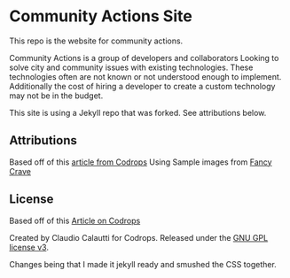 # Community Actions Site

This repo is the website for community actions.

Community Actions is a group of developers and collaborators Looking to solve city and community issues with existing technologies. These technologies often are not known or not understood enough to implement. Additionally the cost of hiring a developer to create a custom technology may not be in the budget.



This site is using a Jekyll repo that was forked. See attributions below.

## Attributions
Based off of this [article from Codrops](http://tympanus.net/codrops/?p=24222)
Using Sample images from [Fancy Crave](http://fancycrave.com/)

## License

Based off of this [Article on Codrops](http://tympanus.net/codrops/?p=24222)

Created by Claudio Calautti for Codrops. Released under the [GNU GPL license v3](https://www.gnu.org/licenses/gpl-3.0.html).

Changes being that I made it jekyll ready and smushed the CSS together.
